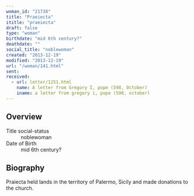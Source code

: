 ```yaml
---
woman_id: "21738"
title: "Praeiecta"
ititle: "praeiecta"
draft: false
type: "woman"
birthdate: "mid 6th century?"
deathdate: ""
social_title: "noblewoman"
created: "2013-12-19"
modified: "2013-12-19"
url: "/woman/141.html"
sent:
received:
  - url: letter/1251.html
    name: A letter from Gregory I, pope (598, October)
    iname: a letter from gregory i, pope (598, october)
---
```

<h2 class="mt-4">Overview</h2><dt>Title social-status</dt><dd>noblewoman</dd><dt>Date of Birth</dt><dd>mid 6th century?</dd><h2 class="mt-4">Biography</h2>Praiecta held lands in the territory of Palermo, Sicily and made donations to the church.